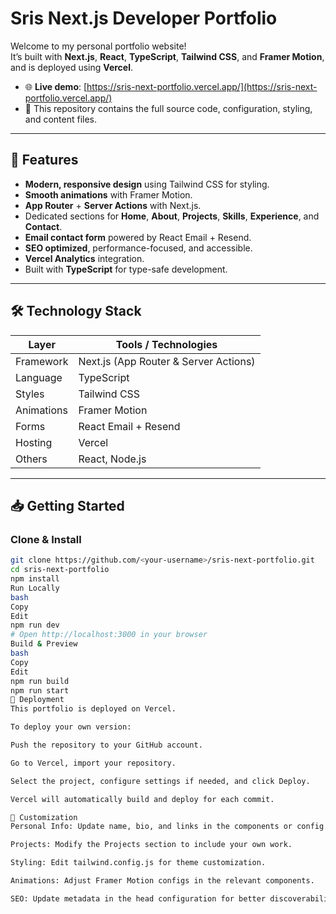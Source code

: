 # Sris Next.js Developer Portfolio

Welcome to my personal portfolio website!  
It’s built with **Next.js**, **React**, **TypeScript**, **Tailwind CSS**, and **Framer Motion**, and is deployed using **Vercel**.

- 🌐 **Live demo**: [https://sris-next-portfolio.vercel.app/](https://sris-next-portfolio.vercel.app/)
- 📂 This repository contains the full source code, configuration, styling, and content files.

---

## 🚀 Features

- **Modern, responsive design** using Tailwind CSS for styling.
- **Smooth animations** with Framer Motion.
- **App Router** + **Server Actions** with Next.js.
- Dedicated sections for **Home**, **About**, **Projects**, **Skills**, **Experience**, and **Contact**.
- **Email contact form** powered by React Email + Resend.
- **SEO optimized**, performance-focused, and accessible.
- **Vercel Analytics** integration.
- Built with **TypeScript** for type-safe development.

---

## 🛠 Technology Stack

| Layer        | Tools / Technologies                                |
|--------------|------------------------------------------------------|
| Framework    | Next.js (App Router & Server Actions)               |
| Language     | TypeScript                                           |
| Styles       | Tailwind CSS                                         |
| Animations   | Framer Motion                                        |
| Forms        | React Email + Resend                                 |
| Hosting      | Vercel                                               |
| Others       | React, Node.js                                       |

---

## 📥 Getting Started

### Clone & Install

```bash
git clone https://github.com/<your-username>/sris-next-portfolio.git
cd sris-next-portfolio
npm install
Run Locally
bash
Copy
Edit
npm run dev
# Open http://localhost:3000 in your browser
Build & Preview
bash
Copy
Edit
npm run build
npm run start
🚀 Deployment
This portfolio is deployed on Vercel.

To deploy your own version:

Push the repository to your GitHub account.

Go to Vercel, import your repository.

Select the project, configure settings if needed, and click Deploy.

Vercel will automatically build and deploy for each commit.

🧩 Customization
Personal Info: Update name, bio, and links in the components or config files inside the app directory.

Projects: Modify the Projects section to include your own work.

Styling: Edit tailwind.config.js for theme customization.

Animations: Adjust Framer Motion configs in the relevant components.

SEO: Update metadata in the head configuration for better discoverability.
